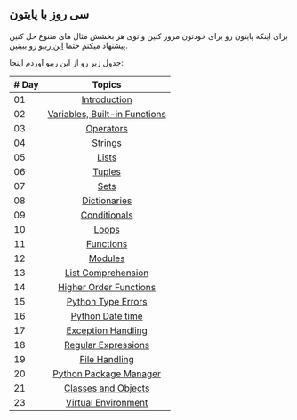 ## سی روز با پایتون

برای اینکه پایتون رو برای خودتون مرور کنین و توی هر بخشش مثال های متنوع حل کنین پیشنهاد میکنم حتما  [این ریپو](https://github.com/Asabeneh/30-Days-Of-Python) رو ببینین.

جدول زیر رو از این ریپو آوردم اینجا:

|# Day | Topics                                                    |
|------|:---------------------------------------------------------:|
| 01  |  [Introduction](https://github.com/Asabeneh/30-Days-Of-Python/blob/master/readme.md)|
| 02  |  [Variables, Built-in Functions](https://github.com/Asabeneh/30-Days-Of-Python/blob/master/02_Day_Variables_builtin_functions/02_variables_builtin_functions.md)|
| 03  |  [Operators](https://github.com/Asabeneh/30-Days-Of-Python/blob/master/03_Day_Operators/03_operators.md)|
| 04  |  [Strings](https://github.com/Asabeneh/30-Days-Of-Python/blob/master/04_Day_Strings/04_strings.md)|
| 05  |  [Lists](https://github.com/Asabeneh/30-Days-Of-Python/blob/master/05_Day_Lists/05_lists.md)|
| 06  |  [Tuples](https://github.com/Asabeneh/30-Days-Of-Python/blob/master/06_Day_Tuples/06_tuples.md)|
| 07  |  [Sets](https://github.com/Asabeneh/30-Days-Of-Python/blob/master/07_Day_Sets/07_sets.md)|
| 08  |  [Dictionaries](https://github.com/Asabeneh/30-Days-Of-Python/blob/master/08_Day_Dictionaries/08_dictionaries.md)|
| 09  |  [Conditionals](https://github.com/Asabeneh/30-Days-Of-Python/blob/master/09_Day_Conditionals/09_conditionals.md)|
| 10  |  [Loops](https://github.com/Asabeneh/30-Days-Of-Python/blob/master/10_Day_Loops/10_loops.md)|
| 11  |  [Functions](https://github.com/Asabeneh/30-Days-Of-Python/blob/master/11_Day_Functions/11_functions.md)|
| 12  |  [Modules](https://github.com/Asabeneh/30-Days-Of-Python/blob/master/12_Day_Modules/12_modules.md)|
| 13  |  [List Comprehension](https://github.com/Asabeneh/30-Days-Of-Python/blob/master/13_Day_List_comprehension/13_list_comprehension.md)|
| 14  |  [Higher Order Functions](https://github.com/Asabeneh/30-Days-Of-Python/blob/master/14_Day_Higher_order_functions/14_higher_order_functions.md)|     
| 15  |  [Python Type Errors](https://github.com/Asabeneh/30-Days-Of-Python/blob/master/15_Day_Python_type_errors/15_python_type_errors.md)| 
| 16 |  [Python Date time](https://github.com/Asabeneh/30-Days-Of-Python/blob/master/16_Day_Python_date_time/16_python_datetime.md) |     
| 17 |  [Exception Handling](https://github.com/Asabeneh/30-Days-Of-Python/blob/master/17_Day_Exception_handling/17_exception_handling.md)|    
| 18 |  [Regular Expressions](https://github.com/Asabeneh/30-Days-Of-Python/blob/master/18_Day_Regular_expressions/18_regular_expressions.md)|    
| 19 |  [File Handling](https://github.com/Asabeneh/30-Days-Of-Python/blob/master/19_Day_File_handling/19_file_handling.md)|
| 20 |  [Python Package Manager](https://github.com/Asabeneh/30-Days-Of-Python/blob/master/20_Day_Python_package_manager/20_python_package_manager.md)|
| 21 |  [Classes and Objects](https://github.com/Asabeneh/30-Days-Of-Python/blob/master/21_Day_Classes_and_objects/21_classes_and_objects.md)|
| 23 |  [Virtual Environment](https://github.com/Asabeneh/30-Days-Of-Python/blob/master/23_Day_Virtual_environment/23_virtual_environment.md)|
 